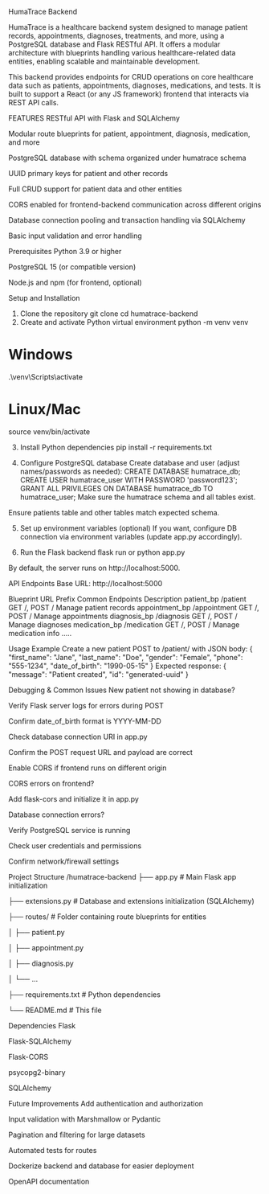 HumaTrace Backend

HumaTrace is a healthcare backend system designed to manage patient records, appointments, diagnoses, treatments, and more, using a PostgreSQL database and Flask RESTful API. It offers a modular architecture with blueprints handling various healthcare-related data entities, enabling scalable and maintainable development.

This backend provides endpoints for CRUD operations on core healthcare data such as patients, appointments, diagnoses, medications, and tests. It is built to support a React (or any JS framework) frontend that interacts via REST API calls.

FEATURES
RESTful API with Flask and SQLAlchemy

Modular route blueprints for patient, appointment, diagnosis, medication, and more

PostgreSQL database with schema organized under humatrace schema

UUID primary keys for patient and other records

Full CRUD support for patient data and other entities

CORS enabled for frontend-backend communication across different origins

Database connection pooling and transaction handling via SQLAlchemy

Basic input validation and error handling

Prerequisites
Python 3.9 or higher

PostgreSQL 15 (or compatible version)

Node.js and npm (for frontend, optional)

Setup and Installation
1. Clone the repository
git clone <your-repo-url>
cd humatrace-backend
2. Create and activate Python virtual environment
python -m venv venv
# Windows
.\venv\Scripts\activate
# Linux/Mac
source venv/bin/activate

3. Install Python dependencies
pip install -r requirements.txt

4. Configure PostgreSQL database
Create database and user (adjust names/passwords as needed):
CREATE DATABASE humatrace_db;
CREATE USER humatrace_user WITH PASSWORD 'password123';
GRANT ALL PRIVILEGES ON DATABASE humatrace_db TO humatrace_user;
Make sure the humatrace schema and all tables exist.

Ensure patients table and other tables match expected schema.

5. Set up environment variables (optional)
If you want, configure DB connection via environment variables (update app.py accordingly).

6. Run the Flask backend
flask run
or
python app.py

By default, the server runs on http://localhost:5000.

API Endpoints
Base URL: http://localhost:5000

Blueprint	URL Prefix	Common Endpoints	Description
patient_bp	/patient	GET /, POST /	Manage patient records
appointment_bp	/appointment	GET /, POST /	Manage appointments
diagnosis_bp	/diagnosis	GET /, POST /	Manage diagnoses
medication_bp	/medication	GET /, POST /	Manage medication info
.....

Usage Example
Create a new patient
POST to /patient/ with JSON body:
{
  "first_name": "Jane",
  "last_name": "Doe",
  "gender": "Female",
  "phone": "555-1234",
  "date_of_birth": "1990-05-15"
}
Expected response:
{
  "message": "Patient created",
  "id": "generated-uuid"
}

Debugging & Common Issues
New patient not showing in database?

Verify Flask server logs for errors during POST

Confirm date_of_birth format is YYYY-MM-DD

Check database connection URI in app.py

Confirm the POST request URL and payload are correct

Enable CORS if frontend runs on different origin

CORS errors on frontend?

Add flask-cors and initialize it in app.py

Database connection errors?

Verify PostgreSQL service is running

Check user credentials and permissions

Confirm network/firewall settings

Project Structure
/humatrace-backend
├── app.py                # Main Flask app initialization

├── extensions.py         # Database and extensions initialization (SQLAlchemy)

├── routes/               # Folder containing route blueprints for entities

│   ├── patient.py

│   ├── appointment.py

│   ├── diagnosis.py

│   └── ... 

├── requirements.txt      # Python dependencies

└── README.md             # This file

Dependencies
Flask

Flask-SQLAlchemy

Flask-CORS

psycopg2-binary

SQLAlchemy

Future Improvements
Add authentication and authorization

Input validation with Marshmallow or Pydantic

Pagination and filtering for large datasets

Automated tests for routes

Dockerize backend and database for easier deployment

OpenAPI documentation
